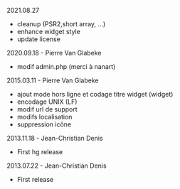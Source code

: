 2021.08.27
- cleanup (PSR2,short array, ...)
- enhance widget style
- update license

2020.09.18 - Pierre Van Glabeke
- modif admin.php (merci à nanart)

2015.03.11 - Pierre Van Glabeke
- ajout mode hors ligne et codage titre widget (widget)
- encodage UNIX (LF)
- modif url de support
- modifs localisation
- suppression icône

2013.11.18 - Jean-Christian Denis
- First hg release

2013.07.22 - Jean-Christian Denis
- First release
